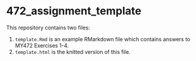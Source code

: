 # 472_assignment_template

This repository contains two files:

1) `template.Rmd` is an example RMarkdown file which contains answers to MY472 Exercises 1-4.
2) `template.html` is the knitted version of this file.
